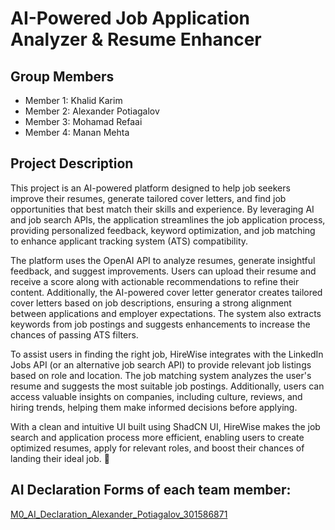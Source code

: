 # AI-Powered Job Application Analyzer & Resume Enhancer

## Group Members

- Member 1: Khalid Karim
- Member 2: Alexander Potiagalov
- Member 3: Mohamad Refaai
- Member 4: Manan Mehta

## Project Description

This project is an AI-powered platform designed to help job seekers improve their resumes, generate tailored cover letters, and find job opportunities that best match their skills and experience. By leveraging AI and job search APIs, the application streamlines the job application process, providing personalized feedback, keyword optimization, and job matching to enhance applicant tracking system (ATS) compatibility.

The platform uses the OpenAI API to analyze resumes, generate insightful feedback, and suggest improvements. Users can upload their resume and receive a score along with actionable recommendations to refine their content. Additionally, the AI-powered cover letter generator creates tailored cover letters based on job descriptions, ensuring a strong alignment between applications and employer expectations. The system also extracts keywords from job postings and suggests enhancements to increase the chances of passing ATS filters.

To assist users in finding the right job, HireWise integrates with the LinkedIn Jobs API (or an alternative job search API) to provide relevant job listings based on role and location. The job matching system analyzes the user's resume and suggests the most suitable job postings. Additionally, users can access valuable insights on companies, including culture, reviews, and hiring trends, helping them make informed decisions before applying.

With a clean and intuitive UI built using ShadCN UI, HireWise makes the job search and application process more efficient, enabling users to create optimized resumes, apply for relevant roles, and boost their chances of landing their ideal job. 🚀

## AI Declaration Forms of each team member:

[M0_AI_Declaration_Alexander_Potiagalov_301586871](./docs/M0_AI_Declaration_Alexander_Potiagalov_301586871.pdf)

